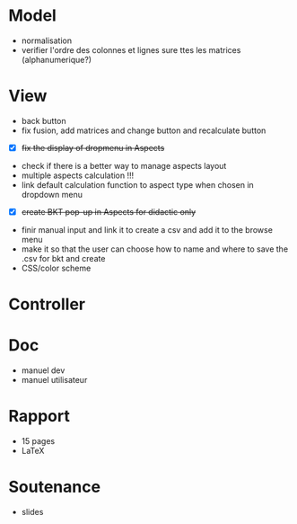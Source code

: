 # Model
- normalisation
- verifier l'ordre des colonnes et lignes sure ttes les matrices (alphanumerique?)
# View
- back button
- fix fusion, add matrices and change button and recalculate button
- [x] ~~fix the display of dropmenu in Aspects~~
- check if there is a better way to manage aspects layout
- multiple aspects calculation !!!
- link default calculation function to aspect type when chosen in dropdown menu
- [x] ~~create BKT pop-up in Aspects for didactic only~~
- finir manual input and link it to create a csv and add it to the browse menu
- make it so that the user can choose how to name and where to save the .csv for bkt and create
- CSS/color scheme
# Controller

# Doc
- manuel dev
- manuel utilisateur
# Rapport
- 15 pages
- LaTeX

# Soutenance
- slides